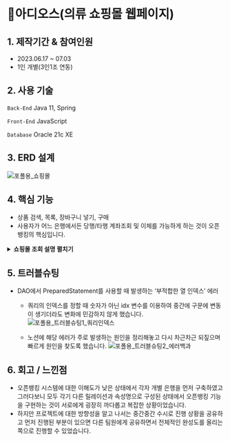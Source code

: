 # 👕아디오스(의류 쇼핑몰 웹페이지)
## 1. 제작기간 & 참여인원
- 2023.06.17 ~ 07.03
- 1인 개별(3인1조 연동)
  
## 2. 사용 기술
`Back-End` Java 11, Spring

`Front-End` JavaScript

`Database` Oracle 21c XE

## 3. ERD 설계
![포폴용_쇼핑몰](https://github.com/user-attachments/assets/62932768-24e5-4921-936b-649edf1f1771)


## 4. 핵심 기능
- 상품 검색, 목록, 장바구니 넣기, 구매
- 사용자가 어느 은행에서든 당행/타행 계좌조회 및 이체를 가능하게 하는 것이 오픈뱅킹의 핵심입니다.

<details>
<summary><b>쇼핑몰 조회 설명 펼치기</b></summary>


<!-- summary 아래 한칸 공백 두어야함 -->
- <오픈뱅킹 조회>기능의 시퀀스 다이어그램입니다.
    - 먼저 오픈뱅킹 서비스를 이용하기 위해서는 당행 계좌조회와 달리 외부DB에 접속해서 데이터를 전달받아야 했고 그러려면 동일인 여부를 판단할 사용자 정보 확인이 필요했습니다.
    - 대부분의 은행에서 휴대폰 본인인증을 통해 연동하는 것에 착안하여 본 프로젝트에서도 이름, 생년월일, 휴대폰번호가 동일한 경우 동일인으로 판단하려 했으나 여러 제약상황으로 인해 [아이디]를 전달하여 조회하였습니다.
   ![포폴용_오픈뱅킹조회_시퀀스](https://github.com/water4360/web-Hari-Bank/assets/121849929/64b4a480-ea36-45f2-b328-81ccd17045f1)


</details>

## 5. 트러블슈팅
- DAO에서 PreparedStatement를 사용할 때 발생하는 ‘부적합한 열 인덱스’ 에러
    - 쿼리의 인덱스를 정할 때 숫자가 아닌 idx 변수를 이용하여 중간에 구문에 변동이 생기더라도 변화에 민감하지 않게 했습니다.
    ![포폴용_트러블슈팅1_쿼리인덱스](https://github.com/water4360/web-Hari-Bank/assets/121849929/9679b1f6-bd1e-492f-a9f7-61af59839b96)


    
    - 노션에 해당 에러가 주로 발생하는 원인을 정리해놓고 다시 차근차근 되짚으며 빠르게 원인을 찾도록 했습니다.
    ![포폴용_트러블슈팅2_에러백과](https://github.com/water4360/web-Hari-Bank/assets/121849929/28d327ff-7f69-45ca-b923-e245100a03b4)

## 6. 회고 / 느낀점
- 오픈뱅킹 시스템에 대한 이해도가 낮은 상태에서 각자 개별 은행을 먼저 구축하였고 그러다보니 모두 각기 다른 릴레이션과 속성명으로 구성된 상태에서 오픈뱅킹 기능을 구현하는 것이 서로에게 굉장히 까다롭고 복잡한 상황이었습니다.
- 하지만 프로젝트에 대한 방향성을 알고 나서는 중간중간 수시로 진행 상황을 공유하고 먼저 진행된 부분이 있으면 다른 팀원에게 공유하면서 전체적인 완성도를 올리는 쪽으로 진행할 수 있었습니다.
